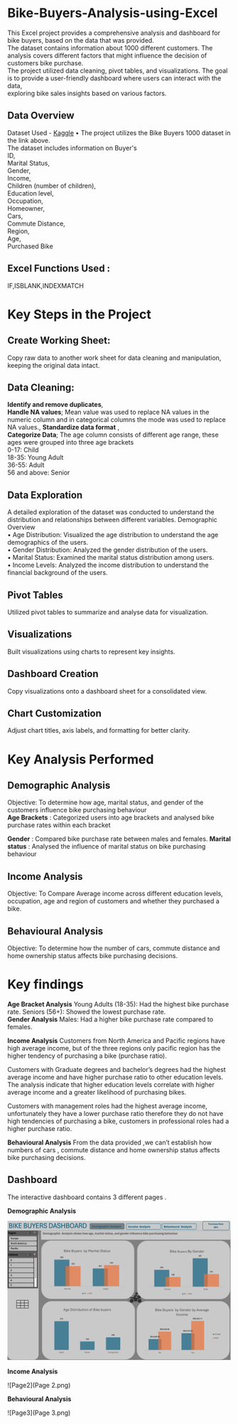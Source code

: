 # Bike-Buyers-Analysis-using-Excel
This Excel project provides a comprehensive analysis and dashboard for bike buyers, based on the data that was provided.  
The dataset contains information about 1000 different customers. The analysis covers different factors that might influence the decision of customers bike purchase.  
The project utilized data cleaning, pivot tables, and visualizations. The goal is to provide a user-friendly dashboard where users can interact with the data,   
exploring bike sales insights based on various factors.


## Data Overview 
Dataset Used - [Kaggle](https://www.kaggle.com/datasets/heeraldedhia/bike-buyers)
•	The project utilizes the Bike Buyers 1000 dataset in the link above.  
The dataset includes information on Buyer's  
ID,   
Marital Status,  
Gender,  
Income,  
Children (number of children),  
Education level,  
Occupation,  
Homeowner,  
Cars,  
Commute Distance,  
Region,  
Age,  
Purchased Bike  

## Excel Functions Used :
IF,ISBLANK,INDEXMATCH 

# Key Steps in the Project
## Create Working Sheet:   
Copy raw data to another  work sheet for data cleaning and manipulation, keeping the original data intact.
## Data Cleaning:   
**Identify and remove duplicates**,    
**Handle NA values**; Mean value was used to replace NA values in the numeric column and in categorical columns the mode was used to replace NA values., 
**Standardize data format** ,    
**Categorize Data**; The age column consists of different age range, these ages were grouped into three age brackets   
0-17: Child  
18-35: Young Adult  
36-55: Adult  
56 and above: Senior  

## Data Exploration
A detailed exploration of the dataset was conducted to understand the distribution and relationships between different variables.
Demographic Overview  
•	Age Distribution: Visualized the age distribution to understand the age demographics of the users.  
•	Gender Distribution: Analyzed the gender distribution of the users.  
•	Marital Status: Examined the marital status distribution among users.  
•	Income Levels: Analyzed the income distribution to understand the financial background of the users.  

## Pivot Tables  
Utilized pivot tables to summarize and analyse data for visualization.
## Visualizations  
Built visualizations using charts to represent key insights.  
## Dashboard Creation  
Copy visualizations onto a dashboard sheet for a consolidated view.
## Chart Customization
Adjust chart titles, axis labels, and formatting for better clarity.

# Key Analysis Performed 

## Demographic Analysis   
Objective: To determine how age, marital status, and gender of the customers influence bike purchasing behaviour   
**Age Brackets** : Categorized users into age brackets and analysed bike purchase rates within each bracket 

**Gender** : Compared bike purchase rate between males and females.
**Marital status** : Analysed the influence of marital status on bike purchasing behaviour 

## Income Analysis   
Objective: To Compare Average income across different education levels, occupation, age and region of customers and whether they purchased a bike.

## Behavioural Analysis    
Objective: To determine how the number of cars, commute distance and home ownership status affects bike purchasing decisions.  

# Key findings

**Age Bracket Analysis**
Young Adults (18-35): Had the highest bike purchase rate.
Seniors (56+): Showed the lowest purchase rate.  
**Gender Analysis**
Males: Had a higher bike purchase rate compared to females.

**Income Analysis**
Customers from North America and Pacific regions have high average income, but of the three regions only pacific region has the higher tendency of purchasing a bike (purchase ratio). 

Customers with Graduate degrees and bachelor’s degrees had the highest average income and have higher purchase ratio to other education levels.  
The analysis indicate that higher education levels correlate with higher average income and a greater likelihood of purchasing bikes.

Customers with management roles had the highest average income, unfortunately they have a lower purchase ratio therefore they do not have high tendencies of purchasing a bike, customers in professional roles had a higher purchase ratio.

 **Behavioural Analysis**
From the data provided ,we can’t establish how numbers of cars , commute distance and home ownership status affects bike purchasing decisions.

## Dashboard 
The  interactive dashboard contains 3 different pages .  

**Demographic Analysis**

![Page1](Page1.png)

**Income Analysis**

![Page2](Page 2.png)

**Behavioural Analysis**

![Page3](Page 3.png)






